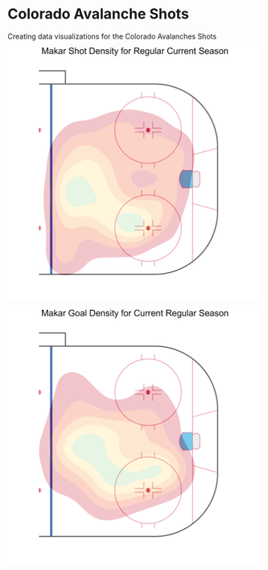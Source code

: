 # Colorado Avalanche Shots

Creating data visualizations for the Colorado Avalanches Shots

![Makar Shots](plots/Makar_Shot_Density.jpg)


![Makar Goals](plots/Makar_Goals_Density.jpg)


